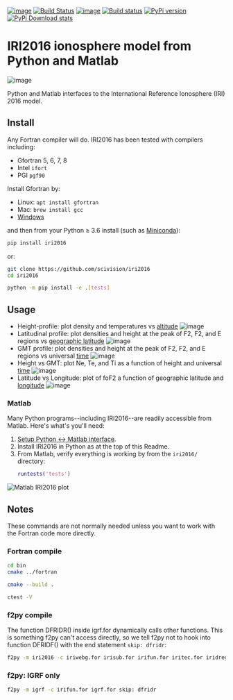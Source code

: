 [![image](https://zenodo.org/badge/DOI/10.5281/zenodo.240895.svg)](https://doi.org/10.5281/zenodo.240895)
[![Build Status](https://travis-ci.org/scivision/IRI2016.svg?branch=master)](https://travis-ci.org/scivision/IRI2016)
[![image](https://coveralls.io/repos/github/scivision/IRI2016/badge.svg?branch=master)](https://coveralls.io/github/scivision/IRI2016?branch=master)
[![Build status](https://ci.appveyor.com/api/projects/status/euvvim6aus3dagwq?svg=true)](https://ci.appveyor.com/project/scivision/pyiri2016)
[![PyPi version](https://img.shields.io/pypi/pyversions/iri2016.svg)](https://pypi.python.org/pypi/iri2016)
[![PyPi Download stats](http://pepy.tech/badge/iri2016)](http://pepy.tech/project/iri2016)


# IRI2016 ionosphere model from Python and Matlab

![image](./figures/iri2DExample02.gif)

Python and Matlab interfaces to the International Reference Ionosphere (IRI) 2016 model.

## Install

Any Fortran compiler will do. 
IRI2016 has been tested with compilers including:

* Gfortran 5, 6, 7, 8
* Intel `ifort`
* PGI `pgf90`

Install Gfortran by:

-   Linux: `apt install gfortran`
-   Mac: `brew install gcc`
-   [Windows](https://www.scivision.co/windows-gcc-gfortran-cmake-make-install/)

and then from your Python &ge; 3.6 install (such as [Miniconda](https://conda.io/miniconda.html)):

```sh
pip install iri2016
```

or:
```sh
git clone https://github.com/scivision/iri2016
cd iri2016

python -m pip install -e .[tests]
```
    
## Usage

* Height-profile: plot density and temperatures vs [altitude](./AltitudeProfile.py)
  ![image](./figures/iri1DExample01.png)
* Latitudinal profile: plot densities and height at the peak of F2, F2, and E regions vs [geographic latitude](./LatitudeProfile.py)
  ![image](./figures/iri1DExample02.png)
* GMT profile: plot densities and height at the peak of F2, F2, and E regions vs universal [time](./TimeProfile.py)
  ![image](./figures/iri1DExample08.png)
* Height vs GMT: plot Ne, Te, and Ti as a function of height and universal [time](./examples/example01.py)
  ![image](./figures/iri2DExample01.png)
* Latitude vs Longitude: plot of foF2 a function of geographic latitude and [longitude](./examples/example02.py)
  ![image](./figures/iri2DExample02.png)
  
### Matlab
Many Python programs--including IRI2016--are readily accessible from Matlab.
Here's what's you'll need:

1. [Setup Python &harr; Matlab interface](https://www.scivision.co/matlab-python-user-module-import/).
2. Install IRI2016 in Python as at the top of this Readme.
3. From Matlab, verify everything is working by from the `iri2016/` directory:
   ```matlab
   runtests('tests')
   ```

![Matlab IRI2016 plot](./figures/matlab.png)

## Notes

These commands are not normally needed unless you want to work with the Fortran code more directly.

### Fortran compile

```sh
cd bin
cmake ../fortran

cmake --build .

ctest -V
```

### f2py compile

The function DFRIDR() inside igrf.for dynamically calls other functions.
This is something f2py can't access directly, so we tell f2py not to
hook into function DFRIDF() with the end statement `skip: dfridr`:

```sh
f2py -m iri2016 -c iriwebg.for irisub.for irifun.for iritec.for iridreg.for igrf.for  cira.for iriflip.for  skip: dfridr
```

### f2py: IGRF only

```sh
f2py -m igrf -c irifun.for igrf.for skip: dfridr
```

